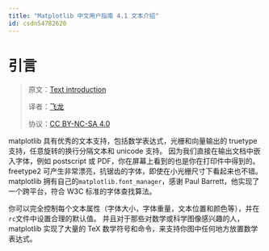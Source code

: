 ```yaml
---
title: "Matplotlib 中文用户指南 4.1 文本介绍"
id: csdn54782620
---
```


# 引言

> 原文：[Text introduction](http://matplotlib.org/users/text_intro.html)
> 
> 译者：[飞龙](https://github.com/)
> 
> 协议：[CC BY-NC-SA 4.0](http://creativecommons.org/licenses/by-nc-sa/4.0/)

matplotlib 具有优秀的文本支持，包括数学表达式，光栅和向量输出的 truetype 支持，任意旋转的换行分隔文本和 unicode 支持。 因为我们直接在输出文档中嵌入字体，例如 postscript 或 PDF，你在屏幕上看到的也是你在打印件中得到的。 freetype2 可产生非常漂亮，抗锯齿的字体，即使在小光栅尺寸下看起来也不错。 matplotlib 拥有自己的`matplotlib.font_manager`，感谢 Paul Barrett，他实现了一个跨平台，符合 W3C 标准的字体查找算法。

你可以完全控制每个文本属性（字体大小，字体重量，文本位置和颜色等），并在`rc`文件中设置合理的默认值。 并且对于那些对数学或科学图像感兴趣的人，matplotlib 实现了大量的 TeX 数学符号和命令，来支持你图中任何地方放置数学表达式。